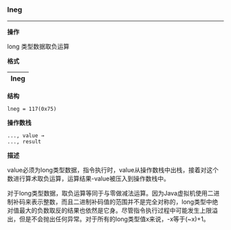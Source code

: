 ### lneg

----

**操作**

long 类型数据取负运算

**格式**

|lneg|
|--------:|

**结构**
```
lneg = 117(0x75)
```

**操作数栈**
```
..., value →
..., result
```

**描述**

value必须为long类型数据，指令执行时，value从操作数栈中出栈，接着对这个数进行算术取负运算，运算结果-value被压入到操作数栈中。

对于long类型数据，取负运算等同于与零做减法运算。因为Java虚拟机使用二进制补码来表示整数，而且二进制补码值的范围并不是完全对称的，long类型中绝对值最大的负数取反的结果也依然是它身。尽管指令执行过程中可能发生上限溢出，但是不会抛出任何异常。对于所有的long类型值x来说，-x等于(~x)+1。
